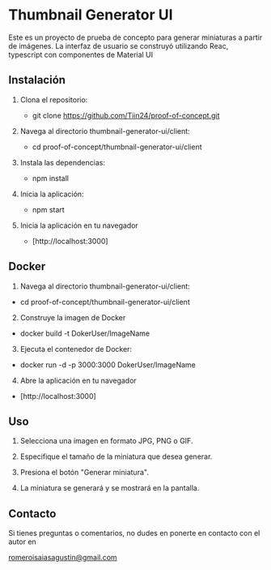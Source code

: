 # Thumbnail Generator UI

Este es un proyecto de prueba de concepto para generar miniaturas a partir de imágenes. La interfaz de usuario se construyó utilizando Reac, typescript con componentes de Material UI 

## Instalación

1. Clona el repositorio:

   - git clone https://github.com/Tiin24/proof-of-concept.git

2. Navega al directorio thumbnail-generator-ui/client:

   - cd proof-of-concept/thumbnail-generator-ui/client

3. Instala las dependencias:

   - npm install

4. Inicia la aplicación:

   - npm start

5. Inicia la aplicación en tu navegador

   - [http://localhost:3000]


## Docker 

1. Navega al directorio thumbnail-generator-ui/client:

  - cd proof-of-concept/thumbnail-generator-ui/client

2. Construye la imagen de Docker

  - docker build -t DokerUser/ImageName

3. Ejecuta el contenedor de Docker:

  - docker run -d -p 3000:3000 DokerUser/ImageName

4. Abre la aplicación en tu navegador

  - [http://localhost:3000]

## Uso
 
1. Selecciona una imagen en formato JPG, PNG o GIF.

2. Especifique el tamaño de la miniatura que desea generar.

3. Presiona el botón "Generar miniatura".

4. La miniatura se generará y se mostrará en la pantalla.

## Contacto

Si tienes preguntas o comentarios, no dudes en ponerte en contacto con el autor en 

romeroisaiasagustin@gmail.com
